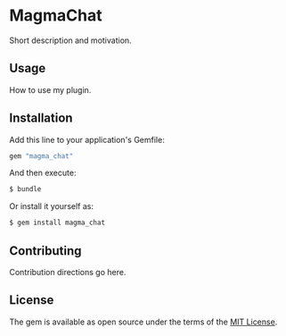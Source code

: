# MagmaChat
Short description and motivation.

## Usage
How to use my plugin.

## Installation
Add this line to your application's Gemfile:

```ruby
gem "magma_chat"
```

And then execute:
```bash
$ bundle
```

Or install it yourself as:
```bash
$ gem install magma_chat
```

## Contributing
Contribution directions go here.

## License
The gem is available as open source under the terms of the [MIT License](https://opensource.org/licenses/MIT).
